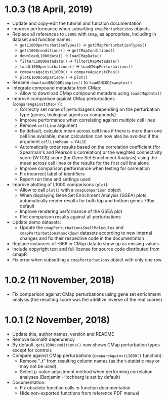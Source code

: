 # 1.0.3 (18 April, 2019)

* Update and copy-edit the tutorial and function documentation
* Improve performance when subsetting `cmapPerturbations` objects
* Replace all references to `L1000` with `CMap`, as appropriate, including in
dataset and function names:
    - `getL1000perturbationTypes()` -> `getCMapPerturbationTypes()`
    - `getL1000conditions()`        -> `getCMapConditions()`
    - `downloadL1000data()`         -> `loadCMapData()`
    - `filterL1000metadata()`       -> `filterCMapMetadata()`
    - `loadL1000perturbations()`    -> `loadCMapPerturbations()`
    - `compareAgainstL1000()`       -> `compareAgainstCMap()`
    - `plotL1000comparison()`       -> `plot()`
* Rename `downloadENCODEsamples()` to `loadENCODEsamples()`
* Integrate compound metadata from CMap:
    - Allow to download CMap compound metadata using `loadCMapData()`
* Improve comparison against CMap perturbations (`compareAgainstCMap()`):
    - Correctly set name of perturbagens depending on the perturbation type
    (genes, biological agents or compounds)
    - Improve performance when correlating against multiple cell lines
    - Remove `cellLine` argument
    - By default, calculate mean across cell lines if there is more than one 
    cell line available; mean calculation can now also be avoided if the 
    argument `cellLineMean = FALSE`
    - Automatically order results based on the correlation coefficient (for 
    Spearman's and Pearson's correlation) or the weighted connectivity score 
    (WTCS) score (for Gene Set Enrichment Analysis) using the mean across cell
    lines or the results for the first cell line alone
    - Improve comparison performance when testing for correlation
    - Fix incorrect label of identifiers
    - Report run time and settings used
* Improve plotting of L1000 comparisons (`plot`):
    - Allow to call `plot()` with a `cmapComparison` object
    - When displaying Gene Set Enrichment Analysis (GSEA) plots, automatically
    render results for both top and bottom genes 79by default
    - Improve rendering performance of the GSEA plot
    - Plot comparison results against all perturbations
* Update demo datasets:
    - Update the `cmapPerturbationsSmallMolecules` and 
    `cmapPerturbationsKnockdown` datasets according to new internal changes and
    fix their respective code in the documentation
* Replace instances of -666 in CMap data to show up as missing values
* Include copyright text and full license for source code distributed from cmapR
* Fix error when subsetting a `cmapPerturbations` object with only one row

# 1.0.2 (11 November, 2018)

* Fix comparison against CMap perturbations using gene set enrichment analysis 
(the resulting score was the additive inverse of the real scores)

# 1.0.1 (2 November, 2018)

* Update title, author names, version and README
* Remove biomaRt dependency
* By default, `getL1000conditions()` now shows CMap perturbation types except 
for controls
* Compare against CMap perturbations (`compareAgainstL1000()` function):
    - Remove "_t" from resulting column names (as the t-statistic may or may not
    be used)
    - Select p-value adjustment method when performing correlation analyses
    (Benjamini-Hochberg is set by default)
* Documentation:
    - Fix obsolete function calls in function documentation
    - Hide non-exported functions from reference PDF manual

